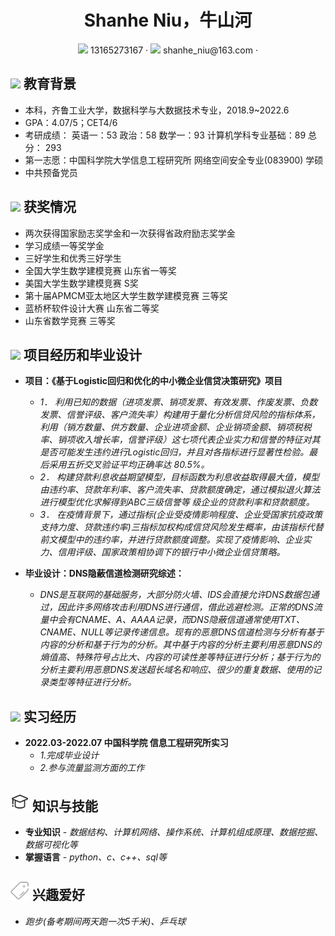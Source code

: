  <center>
     <h1>Shanhe Niu，牛山河</h1>
     <div>
         <span>
             <img src="assets/phone-solid.svg" width="18px">
             13165273167
         </span>
         ·
         <span>
             <img src="assets/envelope-solid.svg" width="18px">
             shanhe_niu@163.com
         </span>
         ·
        
 </center>



## <img src="assets/graduation-cap-solid.svg" width="30px"> 教育背景

- 本科，齐鲁工业大学，数据科学与大数据技术专业，2018.9~2022.6
- GPA：4.07/5；CET4/6
- 考研成绩： 英语一：53  政治：58  数学一：93  计算机学科专业基础：89    总分： 293
- 第一志愿：中国科学院大学信息工程研究所      网络空间安全专业(083900)  学硕
- 中共预备党员 

## <img src="assets/briefcase-solid.svg" width="30px"> 获奖情况

- 两次获得国家励志奖学金和一次获得省政府励志奖学金
- 学习成绩一等奖学金
- 三好学生和优秀三好学生
- 全国大学生数学建模竞赛 山东省一等奖
- 美国大学生数学建模竞赛 S奖
- 第十届APMCM亚太地区大学生数学建模竞赛 三等奖
- 蓝桥杯软件设计大赛 山东省二等奖
- 山东省数学竞赛 三等奖

## <img src="assets/project-diagram-solid.svg" width="30px"> 项目经历和毕业设计

- **项目：《基于Logistic回归和优化的中小微企业信贷决策研究》项目**

  - *1． 利用已知的数据（进项发票、销项发票、有效发票、作废发票、负数发票、信誉评级、客户流失率）构建用于量化分析信贷风险的指标体系，利用（销方数量、供方数量、企业进项金额、企业销项金额、销项税税率、销项收入增长率，信誉评级）这七项代表企业实力和信誉的特征对其是否可能发生违约进行Logistic回归，并且对各指标进行显著性检验。最后采用五折交叉验证平均正确率达 80.5%。*
  - *2． 构建贷款利息收益期望模型，目标函数为利息收益取得最大值，模型由违约率、贷款年利率、客户流失率、贷款额度确定，通过模拟退火算法进行模型优化求解得到ABC三级信誉等 级企业的贷款利率和贷款额度。*
  - *3． 在疫情背景下，通过指标(企业受疫情影响程度、企业受国家抗疫政策支持力度、贷款违约率)三指标加权构成信贷风险发生概率，由该指标代替前文模型中的违约率，并进行贷款额度调整。实现了疫情影响、企业实力、信用评级、国家政策相协调下的银行中小微企业信贷策略。*
- **毕业设计：DNS隐蔽信道检测研究综述：**

  - *DNS是互联网的基础服务，大部分防火墙、IDS会直接允许DNS数据包通过，因此许多网络攻击利用DNS进行通信，借此逃避检测。正常的DNS流量中会有CNAME、A、AAAA记录，而DNS隐蔽信道通常使用TXT、CNAME、NULL等记录传递信息。现有的恶意DNS信道检测与分析有基于内容的分析和基于行为的分析。其中基于内容的分析主要利用恶意DNS的熵值高、特殊符号占比大、内容的可读性差等特征进行分析；基于行为的分析主要利用恶意DNS发送超长域名和响应、很少的重复数据、使用的记录类型等特征进行分析。*
## <img src="assets/tools-solid.svg" width="30px"> 实习经历
 - **2022.03-2022.07  中国科学院 信息工程研究所实习**
   - *1.完成毕业设计*
   - *2.参与流量监测方面的工作*
## <img src="assets/knowledge.svg" width="30px"> **知识与技能**
- **专业知识**  - *数据结构、计算机网络、操作系统、计算机组成原理、数据挖掘、数据可视化等*
- **掌握语言**  - *python、c、c++、sql等*
## <img src="assets/hobby.svg" width="30px"> **兴趣爱好**
 - *跑步(备考期间两天跑一次5千米)、乒乓球*
